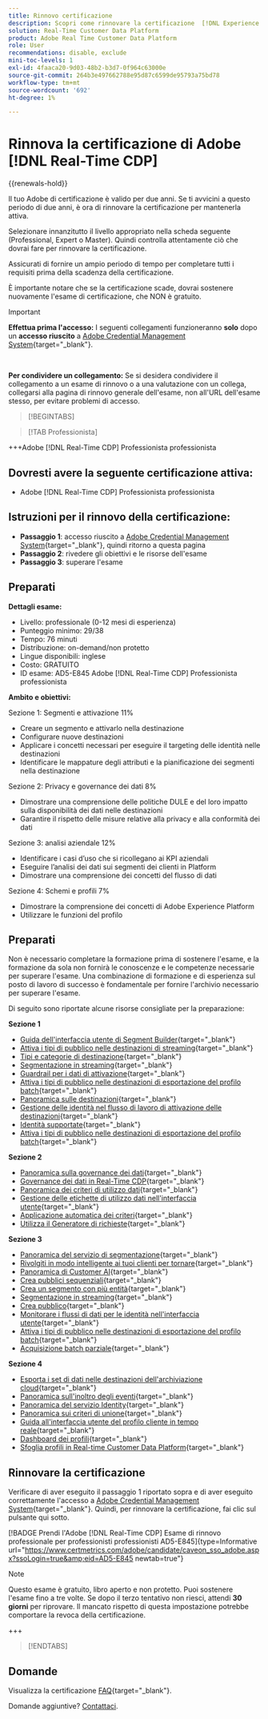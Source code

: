 ```yaml
---
title: Rinnovo certificazione
description: Scopri come rinnovare la certificazione  [!DNL Experience Platform]  in [!DNL Real-Time Customer Data Platform].
solution: Real-Time Customer Data Platform
product: Adobe Real Time Customer Data Platform
role: User
recommendations: disable, exclude
mini-toc-levels: 1
exl-id: 4faaca20-9d03-48b2-b3d7-0f964c63000e
source-git-commit: 264b3e497662788e95d87c6599de95793a75bd78
workflow-type: tm+mt
source-wordcount: '692'
ht-degree: 1%

---
```


# Rinnova la certificazione di Adobe [!DNL Real-Time CDP]

{{renewals-hold}}

Il tuo Adobe di certificazione è valido per due anni. Se ti avvicini a questo periodo di due anni, è ora di rinnovare la certificazione per mantenerla attiva.

Selezionare innanzitutto il livello appropriato nella scheda seguente (Professional, Expert o Master). Quindi controlla attentamente ciò che dovrai fare per rinnovare la certificazione.

Assicurati di fornire un ampio periodo di tempo per completare tutti i requisiti prima della scadenza della certificazione.

È importante notare che se la certificazione scade, dovrai sostenere nuovamente l&#39;esame di certificazione, che NON è gratuito.

>[!IMPORTANT]
>
>**Effettua prima l&#39;accesso:** I seguenti collegamenti funzioneranno **solo** dopo un **accesso riuscito** a [Adobe Credential Management System](https://www.certmetrics.com/adobe){target="_blank"}.
>
><br>
>
>**Per condividere un collegamento:** Se si desidera condividere il collegamento a un esame di rinnovo o a una valutazione con un collega, collegarsi alla pagina di rinnovo generale dell&#39;esame, non all&#39;URL dell&#39;esame stesso, per evitare problemi di accesso.

>[!BEGINTABS]

>[!TAB Professionista]

+++Adobe [!DNL Real-Time CDP] Professionista professionista

## Dovresti avere la seguente certificazione **attiva**:

* Adobe [!DNL Real-Time CDP] Professionista professionista

## Istruzioni per il rinnovo della certificazione:

* **Passaggio 1**: accesso riuscito a [Adobe Credential Management System](https://www.certmetrics.com/adobe){target="_blank"}, quindi ritorno a questa pagina
* **Passaggio 2**: rivedere gli obiettivi e le risorse dell&#39;esame
* **Passaggio 3**: superare l&#39;esame

## Preparati

**Dettagli esame:**

* Livello: professionale (0-12 mesi di esperienza)
* Punteggio minimo: 29/38
* Tempo: 76 minuti
* Distribuzione: on-demand/non protetto
* Lingue disponibili: inglese
* Costo: GRATUITO
* ID esame: AD5-E845 Adobe [!DNL Real-Time CDP] Professionista professionista

**Ambito e obiettivi:**

Sezione 1: Segmenti e attivazione 11%

* Creare un segmento e attivarlo nella destinazione
* Configurare nuove destinazioni
* Applicare i concetti necessari per eseguire il targeting delle identità nelle destinazioni
* Identificare le mappature degli attributi e la pianificazione dei segmenti nella destinazione

Sezione 2: Privacy e governance dei dati 8%

* Dimostrare una comprensione delle politiche DULE e del loro impatto sulla disponibilità dei dati nelle destinazioni
* Garantire il rispetto delle misure relative alla privacy e alla conformità dei dati

Sezione 3: analisi aziendale 12%

* Identificare i casi d’uso che si ricollegano ai KPI aziendali
* Eseguire l’analisi dei dati sui segmenti dei clienti in Platform
* Dimostrare una comprensione dei concetti del flusso di dati

Sezione 4: Schemi e profili 7%

* Dimostrare la comprensione dei concetti di Adobe Experience Platform
* Utilizzare le funzioni del profilo

## Preparati

Non è necessario completare la formazione prima di sostenere l&#39;esame, e la formazione da sola non fornirà le conoscenze e le competenze necessarie per superare l&#39;esame. Una combinazione di formazione e di esperienza sul posto di lavoro di successo è fondamentale per fornire l&#39;archivio necessario per superare l&#39;esame.

Di seguito sono riportate alcune risorse consigliate per la preparazione:

**Sezione 1**

* [Guida dell&#39;interfaccia utente di Segment Builder](https://experienceleague.adobe.com/docs/experience-platform/segmentation/ui/segment-builder.html?lang=it){target="_blank"}
* [Attiva i tipi di pubblico nelle destinazioni di streaming](https://experienceleague.adobe.com/docs/experience-platform/destinations/ui/activate/activate-segment-streaming-destinations.html){target="_blank"}
* [Tipi e categorie di destinazione](https://experienceleague.adobe.com/docs/experience-platform/destinations/destination-types.html){target="_blank"}
* [Segmentazione in streaming](https://experienceleague.adobe.com/docs/experience-platform/segmentation/ui/streaming-segmentation.html?lang=it){target="_blank"}
* [Guardrail per i dati di attivazione](https://experienceleague.adobe.com/docs/experience-platform/destinations/guardrails.html){target="_blank"}
* [Attiva i tipi di pubblico nelle destinazioni di esportazione del profilo batch](https://experienceleague.adobe.com/docs/experience-platform/destinations/ui/activate/activate-batch-profile-destinations.html){target="_blank"}
* [Panoramica sulle destinazioni](https://experienceleague.adobe.com/docs/experience-platform/destinations/home.html?lang=it){target="_blank"}
* [Gestione delle identità nel flusso di lavoro di attivazione delle destinazioni](https://experienceleague.adobe.com/docs/experience-platform/destinations/how-destinations-work/identity-handling.html){target="_blank"}
* [Identità supportate](https://experienceleague.adobe.com/docs/experience-platform/destinations/catalog/social/facebook.html#supported-identities){target="_blank"}
* [Attiva i tipi di pubblico nelle destinazioni di esportazione del profilo batch](https://experienceleague.adobe.com/docs/experience-platform/destinations/ui/activate/activate-batch-profile-destinations.html){target="_blank"}

**Sezione 2**

* [Panoramica sulla governance dei dati](https://experienceleague.adobe.com/docs/experience-platform/data-governance/home.html?lang=it){target="_blank"}
* [Governance dei dati in Real-Time CDP](https://experienceleague.adobe.com/docs/experience-platform/rtcdp/privacy/data-governance-overview.html){target="_blank"}
* [Panoramica dei criteri di utilizzo dati](https://experienceleague.adobe.com/docs/experience-platform/data-governance/policies/overview.html?lang=it){target="_blank"}
* [Gestione delle etichette di utilizzo dati nell&#39;interfaccia utente](https://experienceleague.adobe.com/docs/experience-platform/data-governance/labels/user-guide.html?lang=it){target="_blank"}
* [Applicazione automatica dei criteri](https://experienceleague.adobe.com/docs/experience-platform/data-governance/enforcement/auto-enforcement.html?lang=it){target="_blank"}
* [Utilizza il Generatore di richieste](https://experienceleague.adobe.com/docs/experience-platform/privacy/ui/user-guide.html?lang=it#request-builder){target="_blank"}

**Sezione 3**

* [Panoramica del servizio di segmentazione](https://experienceleague.adobe.com/docs/experience-platform/segmentation/home.html?lang=it){target="_blank"}
* [Rivolgiti in modo intelligente ai tuoi clienti per tornare](https://experienceleague.adobe.com/docs/experience-platform/rtcdp/use-cases/personalization-insights-engagement/intelligent-re-engagement.html){target="_blank"}
* [Panoramica di Customer AI](https://experienceleague.adobe.com/docs/experience-platform/intelligent-services/customer-ai/overview.html){target="_blank"}
* [Crea pubblici sequenziali](https://experienceleague.adobe.com/docs/platform-learn/tutorials/audiences/create-sequential-audiences.html){target="_blank"}
* [Crea un segmento con più entità](https://experienceleague.adobe.com/docs/platform-learn/getting-started-for-data-architects-and-data-engineers/build-segments.html?lang=en#build-a-multi-entity-segment){target="_blank"}
* [Segmentazione in streaming](https://experienceleague.adobe.com/docs/experience-platform/segmentation/ui/streaming-segmentation.html?lang=it){target="_blank"}
* [Crea pubblico](https://experienceleague.adobe.com/docs/platform-learn/tutorials/audiences/create-audiences.html){target="_blank"}
* [Monitorare i flussi di dati per le identità nell&#39;interfaccia utente](https://experienceleague.adobe.com/docs/experience-platform/dataflows/ui/monitor-identities.html){target="_blank"}
* [Attiva i tipi di pubblico nelle destinazioni di esportazione del profilo batch](https://experienceleague.adobe.com/docs/experience-platform/destinations/ui/activate/activate-batch-profile-destinations.html){target="_blank"}
* [Acquisizione batch parziale](https://experienceleague.adobe.com/docs/experience-platform/ingestion/batch/partial.html){target="_blank"}

**Sezione 4**

* [Esporta i set di dati nelle destinazioni dell&#39;archiviazione cloud](https://experienceleague.adobe.com/docs/experience-platform/destinations/ui/activate/export-datasets.html){target="_blank"}
* [Panoramica sull&#39;inoltro degli eventi](https://experienceleague.adobe.com/docs/experience-platform/tags/event-forwarding/overview.html){target="_blank"}
* [Panoramica del servizio Identity](https://experienceleague.adobe.com/docs/experience-platform/identity/home.html?lang=it){target="_blank"}
* [Panoramica sui criteri di unione](https://experienceleague.adobe.com/docs/experience-platform/profile/merge-policies/overview.html){target="_blank"}
* [Guida all&#39;interfaccia utente del profilo cliente in tempo reale](https://experienceleague.adobe.com/docs/experience-platform/profile/ui/user-guide.html?lang=it){target="_blank"}
* [Dashboard dei profili](https://experienceleague.adobe.com/docs/experience-platform/dashboards/guides/profiles.html){target="_blank"}
* [Sfoglia profili in Real-time Customer Data Platform](https://experienceleague.adobe.com/docs/experience-platform/rtcdp/profile/profile-browse.html){target="_blank"}

## Rinnovare la certificazione

Verificare di aver eseguito il passaggio 1 riportato sopra e di aver eseguito correttamente l&#39;accesso a [Adobe Credential Management System](https://www.certmetrics.com/adobe){target="_blank"}. Quindi, per rinnovare la certificazione, fai clic sul pulsante qui sotto.

[!BADGE Prendi l&#39;Adobe [!DNL Real-Time CDP] Esame di rinnovo professionale per professionisti professionisti AD5-E845]{type=Informative url="https://www.certmetrics.com/adobe/candidate/caveon_sso_adobe.aspx?ssoLogin=true&amp;eid=AD5-E845 newtab=true"}

>[!NOTE]
>
>Questo esame è gratuito, libro aperto e non protetto. Puoi sostenere l&#39;esame fino a tre volte. Se dopo il terzo tentativo non riesci, attendi **30 giorni** per riprovare. Il mancato rispetto di questa impostazione potrebbe comportare la revoca della certificazione.

+++

>[!ENDTABS]

## Domande

Visualizza la certificazione [FAQ](https://experienceleague.adobe.com/docs/certification/certification/faq.html){target="_blank"}.

Domande aggiuntive? [Contattaci](mailto:certif@adobe.com).
